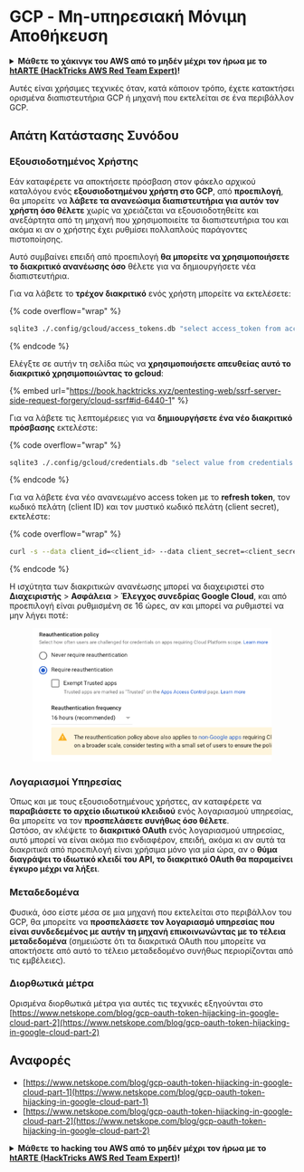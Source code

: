 # GCP - Μη-υπηρεσιακή Μόνιμη Αποθήκευση

<details>

<summary><strong>Μάθετε το χάκινγκ του AWS από το μηδέν μέχρι τον ήρωα με το</strong> <a href="https://training.hacktricks.xyz/courses/arte"><strong>htARTE (HackTricks AWS Red Team Expert)</strong></a><strong>!</strong></summary>

Άλλοι τρόποι για να υποστηρίξετε το HackTricks:

* Εάν θέλετε να δείτε την **εταιρεία σας να διαφημίζεται στο HackTricks** ή να **κατεβάσετε το HackTricks σε μορφή PDF** ελέγξτε τα [**ΣΧΕΔΙΑ ΣΥΝΔΡΟΜΗΣ**](https://github.com/sponsors/carlospolop)!
* Αποκτήστε το [**επίσημο PEASS & HackTricks swag**](https://peass.creator-spring.com)
* Ανακαλύψτε [**The PEASS Family**](https://opensea.io/collection/the-peass-family), τη συλλογή μας από αποκλειστικά [**NFTs**](https://opensea.io/collection/the-peass-family)
* **Εγγραφείτε στην** 💬 [**ομάδα Discord**](https://discord.gg/hRep4RUj7f) ή στην [**ομάδα telegram**](https://t.me/peass) ή **ακολουθήστε** μας στο **Twitter** 🐦 [**@hacktricks_live**](https://twitter.com/hacktricks_live)**.**
* **Μοιραστείτε τα χάκινγκ κόλπα σας υποβάλλοντας PRs στα** [**HackTricks**](https://github.com/carlospolop/hacktricks) και [**HackTricks Cloud**](https://github.com/carlospolop/hacktricks-cloud) αποθετήρια του github.

</details>

Αυτές είναι χρήσιμες τεχνικές όταν, κατά κάποιον τρόπο, έχετε κατακτήσει ορισμένα διαπιστευτήρια GCP ή μηχανή που εκτελείται σε ένα περιβάλλον GCP.

## Απάτη Κατάστασης Συνόδου

### Εξουσιοδοτημένος Χρήστης

Εάν καταφέρετε να αποκτήσετε πρόσβαση στον φάκελο αρχικού καταλόγου ενός **εξουσιοδοτημένου χρήστη στο GCP**, από **προεπιλογή**, θα μπορείτε να **λάβετε τα ανανεώσιμα διαπιστευτήρια για αυτόν τον χρήστη όσο θέλετε** χωρίς να χρειάζεται να εξουσιοδοτηθείτε και ανεξάρτητα από τη μηχανή που χρησιμοποιείτε τα διαπιστευτήρια του και ακόμα κι αν ο χρήστης έχει ρυθμίσει πολλαπλούς παράγοντες πιστοποίησης.

Αυτό συμβαίνει επειδή από προεπιλογή **θα μπορείτε να χρησιμοποιήσετε το διακριτικό ανανέωσης όσο** θέλετε για να δημιουργήσετε νέα διαπιστευτήρια.

Για να λάβετε το **τρέχον διακριτικό** ενός χρήστη μπορείτε να εκτελέσετε:

{% code overflow="wrap" %}
```bash
sqlite3 ./.config/gcloud/access_tokens.db "select access_token from access_tokens where account_id='<email>';"
```
{% endcode %}

Ελέγξτε σε αυτήν τη σελίδα πώς να **χρησιμοποιήσετε απευθείας αυτό το διακριτικό χρησιμοποιώντας το gcloud**:

{% embed url="https://book.hacktricks.xyz/pentesting-web/ssrf-server-side-request-forgery/cloud-ssrf#id-6440-1" %}

Για να λάβετε τις λεπτομέρειες για να **δημιουργήσετε ένα νέο διακριτικό πρόσβασης** εκτελέστε:

{% code overflow="wrap" %}
```bash
sqlite3 ./.config/gcloud/credentials.db "select value from credentials where account_id='<email>';"
```
{% endcode %}

Για να λάβετε ένα νέο ανανεωμένο access token με το **refresh token**, τον κωδικό πελάτη (client ID) και τον μυστικό κωδικό πελάτη (client secret), εκτελέστε:

{% code overflow="wrap" %}
```bash
curl -s --data client_id=<client_id> --data client_secret=<client_secret> --data grant_type=refresh_token --data refresh_token=<refresh_token> --data scope="https://www.googleapis.com/auth/cloud-platform https://www.googleapis.com/auth/accounts.reauth" https://www.googleapis.com/oauth2/v4/token
```
{% endcode %}

Η ισχύτητα των διακριτικών ανανέωσης μπορεί να διαχειριστεί στο **Διαχειριστής** > **Ασφάλεια** > **Έλεγχος συνεδρίας Google Cloud**, και από προεπιλογή είναι ρυθμισμένη σε 16 ώρες, αν και μπορεί να ρυθμιστεί να μην λήγει ποτέ:

<figure><img src="../../../.gitbook/assets/image (2) (1).png" alt=""><figcaption></figcaption></figure>

### Λογαριασμοί Υπηρεσίας

Όπως και με τους εξουσιοδοτημένους χρήστες, αν καταφέρετε να **παραβιάσετε το αρχείο ιδιωτικού κλειδιού** ενός λογαριασμού υπηρεσίας, θα μπορείτε να τον **προσπελάσετε συνήθως όσο θέλετε**.\
Ωστόσο, αν κλέψετε το **διακριτικό OAuth** ενός λογαριασμού υπηρεσίας, αυτό μπορεί να είναι ακόμα πιο ενδιαφέρον, επειδή, ακόμα κι αν αυτά τα διακριτικά από προεπιλογή είναι χρήσιμα μόνο για μία ώρα, αν ο **θύμα διαγράψει το ιδιωτικό κλειδί του API, το διακριτικό OAuth θα παραμείνει έγκυρο μέχρι να λήξει**.

### Μεταδεδομένα

Φυσικά, όσο είστε μέσα σε μια μηχανή που εκτελείται στο περιβάλλον του GCP, θα μπορείτε να **προσπελάσετε τον λογαριασμό υπηρεσίας που είναι συνδεδεμένος με αυτήν τη μηχανή επικοινωνώντας με το τέλεια μεταδεδομένα** (σημειώστε ότι τα διακριτικά OAuth που μπορείτε να αποκτήσετε από αυτό το τέλειο μεταδεδομένο συνήθως περιορίζονται από τις εμβέλειες).

### Διορθωτικά μέτρα

Ορισμένα διορθωτικά μέτρα για αυτές τις τεχνικές εξηγούνται στο [https://www.netskope.com/blog/gcp-oauth-token-hijacking-in-google-cloud-part-2](https://www.netskope.com/blog/gcp-oauth-token-hijacking-in-google-cloud-part-2)

## Αναφορές

* [https://www.netskope.com/blog/gcp-oauth-token-hijacking-in-google-cloud-part-1](https://www.netskope.com/blog/gcp-oauth-token-hijacking-in-google-cloud-part-1)
* [https://www.netskope.com/blog/gcp-oauth-token-hijacking-in-google-cloud-part-2](https://www.netskope.com/blog/gcp-oauth-token-hijacking-in-google-cloud-part-2)

<details>

<summary><strong>Μάθετε το hacking του AWS από το μηδέν μέχρι τον ήρωα με το</strong> <a href="https://training.hacktricks.xyz/courses/arte"><strong>htARTE (HackTricks AWS Red Team Expert)</strong></a><strong>!</strong></summary>

Άλλοι τρόποι για να υποστηρίξετε το HackTricks:

* Αν θέλετε να δείτε την **εταιρεία σας να διαφημίζεται στο HackTricks** ή να **κατεβάσετε το HackTricks σε μορφή PDF** ελέγξτε τα [**ΠΑΚΕΤΑ ΣΥΝΔΡΟΜΗΣ**](https://github.com/sponsors/carlospolop)!
* Αποκτήστε το [**επίσημο PEASS & HackTricks swag**](https://peass.creator-spring.com)
* Ανακαλύψτε [**την Οικογένεια PEASS**](https://opensea.io/collection/the-peass-family), τη συλλογή μας από αποκλειστικά [**NFTs**](https://opensea.io/collection/the-peass-family)
* **Εγγραφείτε στη** 💬 [**ομάδα Discord**](https://discord.gg/hRep4RUj7f) ή στη [**ομάδα telegram**](https://t.me/peass) ή **ακολουθήστε** μας στο **Twitter** 🐦 [**@hacktricks_live**](https://twitter.com/hacktricks_live)**.**
* **Μοιραστείτε τα κόλπα σας για το hacking υποβάλλοντας PRs στα** [**HackTricks**](https://github.com/carlospolop/hacktricks) και [**HackTricks Cloud**](https://github.com/carlospolop/hacktricks-cloud) αποθετήρια του github.

</details>
